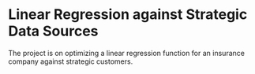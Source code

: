 # Linear Regression against Strategic Data Sources

The project is on optimizing a linear regression function for an insurance company against strategic customers.
